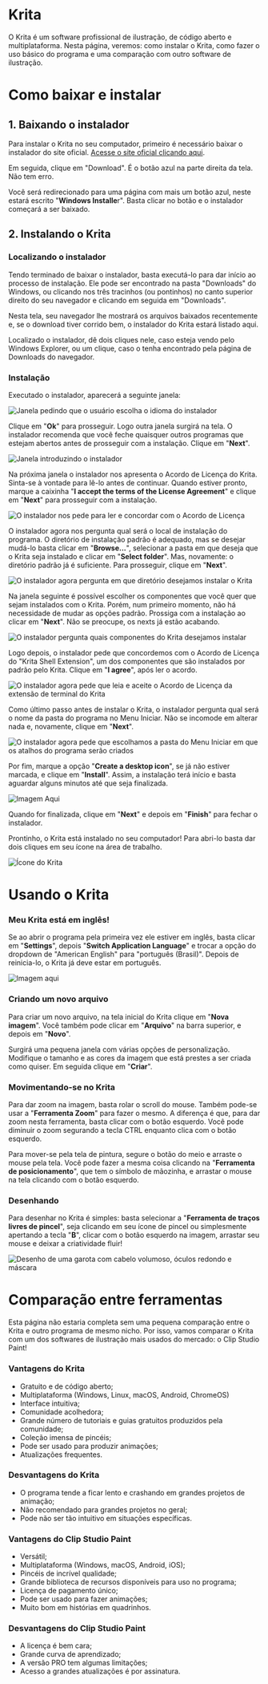 # Krita
O Krita é um software profissional de ilustração, de código aberto e multiplataforma. Nesta página, veremos: como instalar o Krita, como fazer o uso básico do programa e uma comparação com outro software de ilustração.
# Como baixar e instalar
## 1. Baixando o instalador
Para instalar o Krita no seu computador, primeiro é necessário baixar o instalador do site oficial. [Acesse o site oficial clicando aqui](https://krita.org/en/).

Em seguida, clique em "Download". É o botão azul na parte direita da tela. Não tem erro.

Você será redirecionado para uma página com mais um botão azul, neste estará escrito "**Windows Installe**r". Basta clicar no botão e o instalador começará a ser baixado.
## 2. Instalando o Krita
### Localizando o instalador
Tendo terminado de baixar o instalador, basta executá-lo para dar início ao processo de instalação. Ele pode ser encontrado na pasta "Downloads" do Windows, ou clicando nos três tracinhos (ou pontinhos) no canto superior direito do seu navegador e clicando em seguida em "Downloads".

Nesta tela, seu navegador lhe mostrará os arquivos baixados recentemente e, se o download tiver corrido bem, o instalador do Krita estará listado aqui.

Localizado o instalador, dê dois cliques nele, caso esteja vendo pelo Windows Explorer, ou um clique, caso o tenha encontrado pela página de Downloads do navegador.
### Instalação
Executado o instalador, aparecerá a seguinte janela:

![Janela pedindo que o usuário escolha o idioma do instalador](https://raw.githubusercontent.com/Yukari-san/justMarkdown/main/assets/krita_install_01.png)

Clique em "**Ok**" para prosseguir. Logo outra janela surgirá na tela. O instalador recomenda que você feche quaisquer outros programas que estejam abertos antes de prosseguir com a instalação. Clique em "**Next**".

![Janela introduzindo o instalador](https://raw.githubusercontent.com/Yukari-san/justMarkdown/main/assets/krita_install_02.png)

Na próxima janela o instalador nos apresenta o Acordo de Licença do Krita. Sinta-se à vontade para lê-lo antes de continuar. Quando estiver pronto, marque a caixinha "**I accept the terms of the License Agreement**" e clique em "**Next**" para prosseguir com a instalação.

![O instalador nos pede para ler e concordar com o Acordo de Licença](https://raw.githubusercontent.com/Yukari-san/justMarkdown/main/assets/krita_install_03.png)

O instalador agora nos pergunta qual será o local de instalação do programa. O diretório de instalação padrão é adequado, mas se desejar mudá-lo basta clicar em "**Browse...**", selecionar a pasta em que deseja que o Krita seja instalado e clicar em "**Select folder**". Mas, novamente: o diretório padrão já é suficiente. Para prosseguir, clique em "**Next**".

![O instalador agora pergunta em que diretório desejamos instalar o Krita](https://raw.githubusercontent.com/Yukari-san/justMarkdown/main/assets/krita_install_04.png)

Na janela seguinte é possível escolher os componentes que você quer que sejam instalados com o Krita. Porém, num primeiro momento, não há necessidade de mudar as opções padrão. Prossiga com a instalação ao clicar em "**Next**". Não se preocupe, os nexts já estão acabando.

![O instalador pergunta quais componentes do Krita desejamos instalar](https://raw.githubusercontent.com/Yukari-san/justMarkdown/main/assets/krita_install_05.png)

Logo depois, o instalador pede que concordemos com o Acordo de Licença do "Krita Shell Extension", um dos componentes que são instalados por padrão pelo Krita. Clique em "**I agree**", após ler o acordo.

![O instalador agora pede que leia e aceite o Acordo de Licença da extensão de terminal do Krita](https://raw.githubusercontent.com/Yukari-san/justMarkdown/main/assets/krita_install_06.png)

Como último passo antes de instalar o Krita, o instalador pergunta qual será o nome da pasta do programa no Menu Iniciar. Não se incomode em alterar nada e, novamente, clique em "**Next**".

![O instalador agora pede que escolhamos a pasta do Menu Iniciar em que os atalhos do programa serão criados](https://raw.githubusercontent.com/Yukari-san/justMarkdown/main/assets/krita_install_07.png)

Por fim, marque a opção "**Create a desktop icon**", se já não estiver marcada, e clique em "**Install**". Assim, a instalação terá início e basta aguardar alguns minutos até que seja finalizada.

![Imagem Aqui](https://raw.githubusercontent.com/Yukari-san/justMarkdown/main/assets/krita_install_08.png)

Quando for finalizada, clique em "**Next**" e depois em "**Finish**" para fechar o instalador.

Prontinho, o Krita está instalado no seu computador! Para abri-lo basta dar dois cliques em seu ícone na área de trabalho.

![Ícone do Krita](https://raw.githubusercontent.com/Yukari-san/justMarkdown/main/assets/krita_icon.png)
# Usando o Krita
### Meu Krita está em inglês!
Se ao abrir o programa pela primeira vez ele estiver em inglês, basta clicar em "**Settings**", depois "**Switch Application Language**" e trocar a opção do dropdown de "American English" para "português (Brasil)". Depois de reinicia-lo, o Krita já deve estar em português.

![Imagem aqui](https://github.com/Yukari-san/justMarkdown/blob/main/assets/krita_print_01.png?raw=true)
### Criando um novo arquivo
Para criar um novo arquivo, na tela inicial do Krita clique em "**Nova imagem**". Você também pode clicar em "**Arquivo**" na barra superior, e depois em "**Novo**".

Surgirá uma pequena janela com várias opções de personalização. Modifique o tamanho e as cores da imagem que está prestes a ser criada como quiser. Em seguida clique em "**Criar**".
### Movimentando-se no Krita
Para dar zoom na imagem, basta rolar o scroll do mouse. Também pode-se usar a "**Ferramenta Zoom**" para fazer o mesmo. A diferença é que, para dar zoom nesta ferramenta, basta clicar com o botão esquerdo. Você pode diminuir o zoom segurando a tecla CTRL enquanto clica com o botão esquerdo.

Para mover-se pela tela de pintura, segure o botão do meio e arraste o mouse pela tela. Você pode fazer a mesma coisa clicando na "**Ferramenta de posicionamento**", que tem o símbolo de mãozinha, e arrastar o mouse na tela clicando com o botão esquerdo.
### Desenhando
Para desenhar no Krita é simples: basta selecionar a "**Ferramenta de traços livres de pincel**", seja clicando em seu ícone de pincel ou simplesmente apertando a tecla "**B**", clicar com o botão esquerdo na imagem, arrastar seu mouse e deixar a criatividade fluir!

![Desenho de uma garota com cabelo volumoso, óculos redondo e máscara](https://github.com/Yukari-san/justMarkdown/blob/main/assets/krita_print_03.png?raw=true)
# Comparação entre ferramentas
Esta página não estaria completa sem uma pequena comparação entre o Krita e outro programa de mesmo nicho. Por isso, vamos comparar o Krita com um dos softwares de ilustração mais usados do mercado: o Clip Studio Paint!
### Vantagens do Krita
- Gratuito e de código aberto;
- Multiplataforma (Windows, Linux, macOS, Android, ChromeOS)
- Interface intuitiva;
- Comunidade acolhedora;
- Grande número de tutoriais e guias gratuitos produzidos pela comunidade;
- Coleção imensa de pincéis;
- Pode ser usado para produzir animações;
- Atualizações frequentes.
### Desvantagens do Krita
- O programa tende a ficar lento e crashando em grandes projetos de animação;
- Não recomendado para grandes projetos no geral;
- Pode não ser tão intuitivo em situações específicas.
### Vantagens do Clip Studio Paint
- Versátil;
- Multiplataforma (Windows, macOS, Android, iOS);
- Pincéis de incrível qualidade;
- Grande biblioteca de recursos disponíveis para uso no programa;
- Licença de pagamento único;
- Pode ser usado para fazer animações;
- Muito bom em histórias em quadrinhos.
### Desvantagens do Clip Studio Paint
- A licença é bem cara;
- Grande curva de aprendizado;
- A versão PRO tem algumas limitações;
- Acesso a grandes atualizações é por assinatura.
